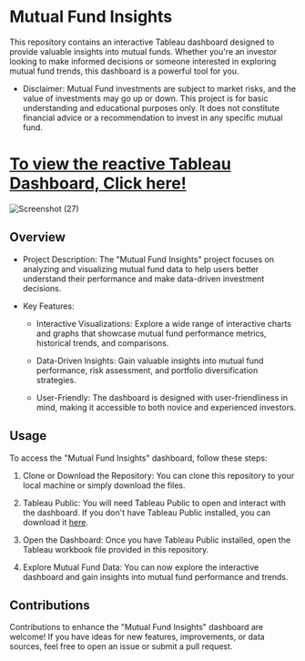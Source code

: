 Mutual Fund Insights 
====================

This repository contains an interactive Tableau dashboard designed to provide valuable insights into mutual funds. Whether you're an investor looking to make informed decisions or someone interested in exploring mutual fund trends, this dashboard is a powerful tool for you.

- Disclaimer: Mutual Fund investments are subject to market risks, and the value of investments may go up or down. This project is for basic understanding and educational purposes only. It does not constitute financial advice or a recommendation to invest in any specific mutual fund.

 # [To view the reactive Tableau Dashboard, Click here!](https://public.tableau.com/views/MutualFundIndia_16937582176870/Dashboard1?:language=en-US&:display_count=n&:origin=viz_share_link)



![Screenshot (27)](https://github.com/PurnaChandar26/Mutual-Fund-Insights/assets/97793147/6c1dd8ad-deb7-43c1-ab37-8b04486c029f)


Overview
--------

-   Project Description: The "Mutual Fund Insights" project focuses on analyzing and visualizing mutual fund data to help users better understand their performance and make data-driven investment decisions.

-   Key Features:

    -   Interactive Visualizations: Explore a wide range of interactive charts and graphs that showcase mutual fund performance metrics, historical trends, and comparisons.

    -   Data-Driven Insights: Gain valuable insights into mutual fund performance, risk assessment, and portfolio diversification strategies.

    -   User-Friendly: The dashboard is designed with user-friendliness in mind, making it accessible to both novice and experienced investors.

Usage
-----

To access the "Mutual Fund Insights" dashboard, follow these steps:

1.  Clone or Download the Repository: You can clone this repository to your local machine or simply download the files.

2.  Tableau Public: You will need Tableau Public to open and interact with the dashboard. If you don't have Tableau Public installed, you can download it [here](https://public.tableau.com/s/download).

3.  Open the Dashboard: Once you have Tableau Public installed, open the Tableau workbook file provided in this repository.

4.  Explore Mutual Fund Data: You can now explore the interactive dashboard and gain insights into mutual fund performance and trends.

Contributions 
-------------

Contributions to enhance the "Mutual Fund Insights" dashboard are welcome! If you have ideas for new features, improvements, or data sources, feel free to open an issue or submit a pull request.
